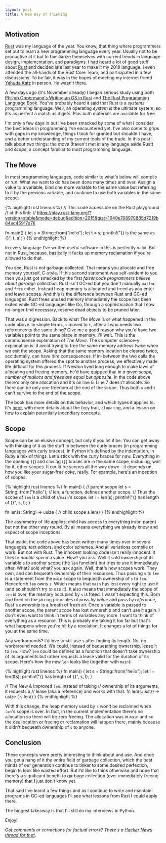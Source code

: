 ```yaml
---
layout: post
title: A New Way of Thinking
---
```


## Motivation

[Rust] was my language of the year. You know, that thing where programmers set out to learn a new
programming language every year. Usually not to be productive at it but to familiarize themselves
with current trends in language design, implementation, and paradigms. I had heard a lot of good
stuff about [Rust] and decided late last year to make it my 2018 language. I even attended the
all-hands of the Rust Core Team, and participated in a few discussions. To be fair, it was in the
hopes of meeting my internet friend [Yehuda Katz] in person. He wasn't there.

A few days ago (it's November already) I began serious study using both [Philipp Oppermann's Writing
an OS in Rust] and [The Rust Programming Language Book]. You've probably heard it said that Rust is
a _systems_ programming language. Well, an operating _system_ is the ultimate system, so it's as
perfect a match as it gets. Plus both materials are available for free.

I'm only a few days in but I've been smacked by some of what I consider the best ideas in
programming I've encountered yet. I've also come to grips with gaps in my knowledge, things I took
for granted but shouldn't have, and a better understanding of my current tools of the trade. In this
post I talk about two things: the _move_ (haven't met in any language aside Rust) and _scope_, a
concept familiar to most programming language.

## The Move

In most programming languages, code similar to what's below will compile or run. What we want to do
has been done many times and over. Assign a value to a variable, bind one more variable to the same
value but referring to it by the previous variable, and continue to use both variables in the same
scope.

{% highlight rust linenos %}
// This code accessible on the Rust playground
// at this link:
// https://play.rust-lang.org/?version=stable&mode=debug&edition=2015&gist=1640e708979885d7219b84ec45917d76

fn main() {
  let s = String::from("hello");
  let t = s;
  println!("{} is the same as {}", t, s);
}
{% endhighlight %}

In every language I've written useful software in this is perfectly valid. But not in Rust, because,
basically it fucks up memory reclamation if you're allowed to do that.

You see, Rust is not garbage collected. That means you allocate and free memory yourself, C-style.
If this second statement was self-evident to you then you just got smacked by the first _falsehoods
programmers believe about garbage collection_.  Rust isn't GC-ed but you don't manually `malloc` and
`free` either. Instead heap memory is allocated and freed as you enter and leave scopes. And this is
the difference between Rust and GC-ed languages: Rust frees unused memory immediately the scope has
been exited while GC-ed languages like Go, through a sophistication that I now no longer find
necessary, reserve dead objects to be pruned later.

That was a digression. Back to what _The Move_ is or what happened in the code above. In simple
terms, `s` moved to `t`, after all who needs two references to the same thing? Give me a good reason
why you'd have two variables point to the same place in memory. I'll wait. This is the commonsense
explanation of _The Move_. The computer science-y explanation is: it avoid trying to free the same
memory address twice when we exit the scope. Asking that the same memory location be cleared twice,
accidentally, can have dire consequences. If in-between the two calls the operating system offered
the spot to another process, we effectively made life difficult for this process. If Newton lived
long enough to make laws of allocating and freeing memory, he'd have quipped that _in a given scope,
number of mallocs and frees are equal but opposite_. In the code above there's only one allocation
and it's on line 6. Line 7 doesn't allocate. So there can be only one freedom at the end of the
scope. Thus both `s` and `t` can't survive to the end of the scope.

The book has more details on this behavior, and which types it applies to. It's [here][RustMAlloc],
with more details about the `Copy` trait, `clone`-ing, and a lesson on how to explain potentially
incendiary concepts.

## Scope

Scope can be an elusive concept, but only if you let it be. You can get away with thinking of it as
the stuff in between the curly braces (in programming languages with curly braces). In Python it's
defined by the indentation, in Ruby a mix of things. Let's stick with the curly braces for now.
Everything in the opening (`{`) and closing (`}`) braces are in the same scope, including, wait for
it, other scopes. It could be scopes all the way down—it depends on how you like your sugar-free
coke, really. For example, here's an inception of scopes:

{% highlight rust linenos %}
fn main() {
  // parent scope
  let s = String::from("hello");
  // len, a function, defines another scope.
  // Thus the scope of `len` is a child of
  //`main`'s scope.
  let l = len(s);
  println!("{} has length of {}", s, l);
}

fn len(s: String) -> usize {
  // child scope
  s.len()
}
{% endhighlight %}

The asymmetry of life applies: child has access to everything in/on parent but not the other way
round. By all means everything we already know and expect of scope inceptions.

That aside, the code above has been written many times over in several languages, text editors, and
color schemes. And all variations compile or work.  But not with Rust. The innocent looking code
isn't really innocent: it tries to _double spend_ a value. How? you ask. Well it sold _ownership_ of
its variable `s` to another scope (the `len` function) but tries to use it immediately after. What?
sold what? you ask again. Well, that's how scopes work.  They own, and can bequeath ownership of
their resources. Thus passing `s` to `len` is a statement from the `main` scope to bequeath
ownership of `s` to `len`. Henceforth `len` owns `s`. Which means that `main` has lost every right
to use it (and so shouldn't try to use it). It also means that immediately the scope of `len` is
over, the memory occupied by `s` is freed. I wasn't expecting this. Born and bred on the jarring
principles of _pass by value_ and _pass by reference_, Rust's _ownership_ is a breath of fresh air.
Once a variable is passed to another scope, the parent scope has lost ownership and can't use it
again. I don't even want to think in terms of variables any more. I want to think of everything as a
resource. This is probably me taking it too far but that's what happens when you're hit by a
revelation. It changes a lot of things for you at the same time.

Any workarounds? I'd love to still use `s` after finding its length. No, no workaround needed. We
could, instead of bequeathing ownership, lease it to `len`. How? `len` could be defined as a
function that doesn't take ownership of its arguments but rather requests a lease valid for the
duration of its scope. Here's how the new `len` looks like (together with `main`):

{% highlight rust linenos %}
fn main() {
  let s = String::from("hello");
  let l = len(&s);
  println!("{} has length of {}", s, l);
}

// The New & Improved `len`. Instead of taking
// ownership of its arguments, it requests a
// lease (aka a reference) and works with that.
fn len(s: &str) -> usize { s.len() }
{% endhighlight %}

With this change, the heap memory used by `s` won't be reclaimed when `len`'s scope is over. In
fact, in the current implementation there's no allocation so there will be zero freeing. The
allocation was in `main` and so the deallocation or freeing or reclamation will happen there, mainly
because it didn't bequeath ownership of `s` to anyone.

## Conclusion

These concepts were pretty interesting to think about and use. And once you get a hang of it the
entire field of garbage collection, which the best minds of our generation continue to tinker to
some desired perfection, begin to look like wasted effort. But I'd like to think otherwise and hope
that there's a significant benefit to garbage collection (over immediately freeing memory) that I
just don't know yet.

That said I've learnt a few things and as I continue to write and maintain programs in GC-ed
languages I'll see what lessons from Rust I could apply there.

The biggest takeaway is that I'll still do my interviews in Python.

Enjoy!

_Got comments or corrections for factual errors?  There's a [Hacker News thread for that][NewHN]_.

[Rust]: https://rust-lang.org/en-US/
[Yehuda Katz]: https://twitter.com/wycats
[Philipp Oppermann's Writing an OS in Rust]: https://os.phil-opp.com/
[The Rust Programming Language Book]: https://doc.rust-lang.org/stable/book/2018-edition/
[RustMAlloc]: https://doc.rust-lang.org/book/2018-edition/ch04-01-what-is-ownership.html#memory-and-allocation
[NewHN]: https://news.ycombinator.com/item?id=18379455
